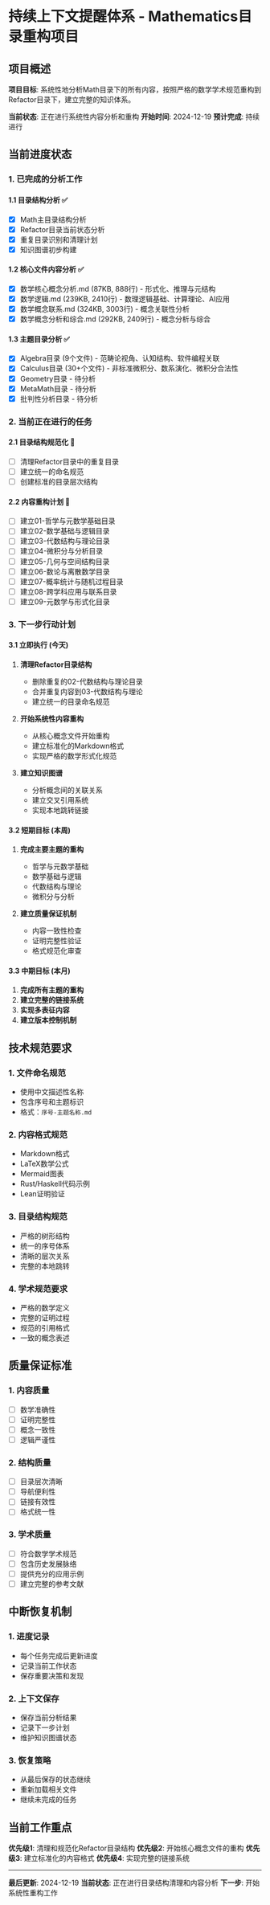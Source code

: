 # 持续上下文提醒体系 - Mathematics目录重构项目

## 项目概述

**项目目标**: 系统性地分析Math目录下的所有内容，按照严格的数学学术规范重构到Refactor目录下，建立完整的知识体系。

**当前状态**: 正在进行系统性内容分析和重构
**开始时间**: 2024-12-19
**预计完成**: 持续进行

## 当前进度状态

### 1. 已完成的分析工作

#### 1.1 目录结构分析 ✅

- [x] Math主目录结构分析
- [x] Refactor目录当前状态分析
- [x] 重复目录识别和清理计划
- [x] 知识图谱初步构建

#### 1.2 核心文件内容分析 ✅

- [x] 数学核心概念分析.md (87KB, 888行) - 形式化、推理与元结构
- [x] 数学逻辑.md (239KB, 2410行) - 数理逻辑基础、计算理论、AI应用
- [x] 数学概念联系.md (324KB, 3003行) - 概念关联性分析
- [x] 数学概念分析和综合.md (292KB, 2409行) - 概念分析与综合

#### 1.3 主题目录分析 ✅

- [x] Algebra目录 (9个文件) - 范畴论视角、认知结构、软件编程关联
- [x] Calculus目录 (30+个文件) - 非标准微积分、数系演化、微积分合法性
- [x] Geometry目录 - 待分析
- [x] MetaMath目录 - 待分析
- [x] 批判性分析目录 - 待分析

### 2. 当前正在进行的任务

#### 2.1 目录结构规范化 🔄

- [ ] 清理Refactor目录中的重复目录
- [ ] 建立统一的命名规范
- [ ] 创建标准的目录层次结构

#### 2.2 内容重构计划 🔄

- [ ] 建立01-哲学与元数学基础目录
- [ ] 建立02-数学基础与逻辑目录
- [ ] 建立03-代数结构与理论目录
- [ ] 建立04-微积分与分析目录
- [ ] 建立05-几何与空间结构目录
- [ ] 建立06-数论与离散数学目录
- [ ] 建立07-概率统计与随机过程目录
- [ ] 建立08-跨学科应用与联系目录
- [ ] 建立09-元数学与形式化目录

### 3. 下一步行动计划

#### 3.1 立即执行 (今天)

1. **清理Refactor目录结构**
   - 删除重复的02-代数结构与理论目录
   - 合并重复内容到03-代数结构与理论
   - 建立统一的目录命名规范

2. **开始系统性内容重构**
   - 从核心概念文件开始重构
   - 建立标准化的Markdown格式
   - 实现严格的数学形式化规范

3. **建立知识图谱**
   - 分析概念间的关联关系
   - 建立交叉引用系统
   - 实现本地跳转链接

#### 3.2 短期目标 (本周)

1. **完成主要主题的重构**
   - 哲学与元数学基础
   - 数学基础与逻辑
   - 代数结构与理论
   - 微积分与分析

2. **建立质量保证机制**
   - 内容一致性检查
   - 证明完整性验证
   - 格式规范化审查

#### 3.3 中期目标 (本月)

1. **完成所有主题的重构**
2. **建立完整的链接系统**
3. **实现多表征内容**
4. **建立版本控制机制**

## 技术规范要求

### 1. 文件命名规范

- 使用中文描述性名称
- 包含序号和主题标识
- 格式：`序号-主题名称.md`

### 2. 内容格式规范

- Markdown格式
- LaTeX数学公式
- Mermaid图表
- Rust/Haskell代码示例
- Lean证明验证

### 3. 目录结构规范

- 严格的树形结构
- 统一的序号体系
- 清晰的层次关系
- 完整的本地跳转

### 4. 学术规范要求

- 严格的数学定义
- 完整的证明过程
- 规范的引用格式
- 一致的概念表述

## 质量保证标准

### 1. 内容质量

- [ ] 数学准确性
- [ ] 证明完整性
- [ ] 概念一致性
- [ ] 逻辑严谨性

### 2. 结构质量

- [ ] 目录层次清晰
- [ ] 导航便利性
- [ ] 链接有效性
- [ ] 格式统一性

### 3. 学术质量

- [ ] 符合数学学术规范
- [ ] 包含历史发展脉络
- [ ] 提供充分的应用示例
- [ ] 建立完整的参考文献

## 中断恢复机制

### 1. 进度记录

- 每个任务完成后更新进度
- 记录当前工作状态
- 保存重要决策和发现

### 2. 上下文保存

- 保存当前分析结果
- 记录下一步计划
- 维护知识图谱状态

### 3. 恢复策略

- 从最后保存的状态继续
- 重新加载相关文件
- 继续未完成的任务

## 当前工作重点

**优先级1**: 清理和规范化Refactor目录结构
**优先级2**: 开始核心概念文件的重构
**优先级3**: 建立标准化的内容格式
**优先级4**: 实现完整的链接系统

---

**最后更新**: 2024-12-19
**当前状态**: 正在进行目录结构清理和内容分析
**下一步**: 开始系统性重构工作
